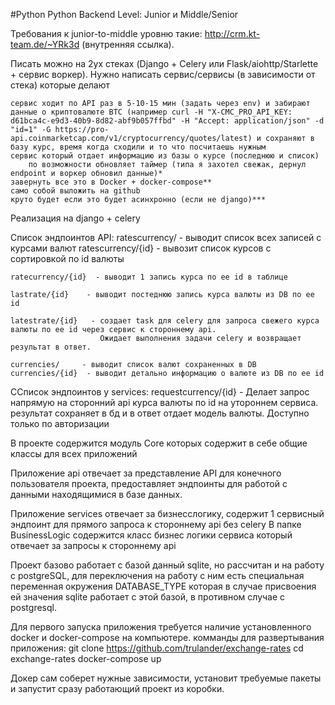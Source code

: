 #Python
Python Backend Level: Junior и Middle/Senior

Требования к junior-to-middle уровню такие: http://crm.kt-team.de/~YRk3d (внутренняя ссылка).


Писать можно на 2ух стеках (Django + Celery или Flask/aiohttp/Starlette + сервис воркер).
Нужно написать сервис/сервисы (в зависимости от стека) которые делают

    сервис ходит по API раз в 5-10-15 мин (задать через env) и забирают данные о криптовалюте BTC (например curl -H "X-CMC_PRO_API_KEY: d61bca4c-e9d3-40b9-8d82-abf9b057ffbd" -H "Accept: application/json" -d "id=1" -G https://pro-api.coinmarketcap.com/v1/cryptocurrency/quotes/latest) и сохраняют в базу курс, время когда сходили и то что посчитаешь нужным
    сервис который отдает информацию из базы о курсе (последнюю и список)
        по возможности обновляет таймер (типа я захотел свежак, дернул endpoint и воркер обновил данные)*
    завернуть все это в Docker + docker-compose**
    само собой выложить на github
    круто будет если это будет асинхронно (если не django)***


Реализация на django + celery

Список эндпоинтов API:
    ratescurrency/    - выводит список всех записей с курсами валют
    ratescurrency/{id}  - вывозит список курсов с сортировкой по id валюты

    ratecurrency/{id}  - выводит 1 запись курса по ее id в таблице

    lastrate/{id}    - выводит постеднюю запись курса валюты из DB по ее id

    latestrate/{id}   - создает task для celery для запроса свежего курса валюты по ее id через сервис к стороннему api.
                        Ожидает выполнения задачи celery и возвращает результат в ответ.
                        
    currencies/     - выводит список валют сохраненных в DB
    currencies/{id}  - выводит детально информацию о валюте из DB по ее id

CСписок эндпоинтов у services:
    requestcurrency/{id} - 
        Делает запрос напрямую на сторонний api курса валюты по id на утороннем сервиса.
        результат сохраняет в бд и в ответ отдает модель валюты.
        Доступно только по авторизации


В проекте содержится модуль Core которых содержит в себе общие классы для всех приложений

Приложение api отвечает за представление API для конечного пользователя проекта, предоставляет эндпоинты
для работой с данными находящимися в базе данных.

Приложение services отвечает за бизнесслогику, содержит 1 сервисный эндпоинт для прямого запроса к стороннему api без celery
В папке BusinessLogic содержится класс бизнес логики сервиса который отвечает за запросы к стороннему api

Проект базово работает с базой данный sqlite, но рассчитан и на работу с postgreSQL, для переключения на работу с ним есть 
специальная переменная окружения DATABASE_TYPE которая в случае присвоения ей значения sqlite работает с этой базой, в противном случае с postgresql.


Для первого запуска приложения требуется наличие установленного docker и docker-compose на компьютере.
комманды для развертывания приложения:
git clone https://github.com/trulander/exchange-rates
cd exchange-rates
docker-compose up

Докер сам соберет нужные зависимости, установит требуемые пакеты и запустит сразу работающий проект из коробки.